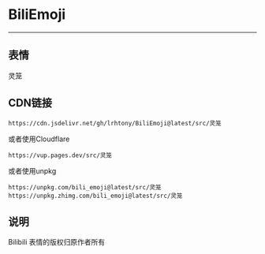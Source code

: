 # BiliEmoji
---
## 表情
灵笼
## CDN链接
```
https://cdn.jsdelivr.net/gh/lrhtony/BiliEmoji@latest/src/灵笼
```
或者使用Cloudflare
```
https://vup.pages.dev/src/灵笼
```
或者使用unpkg
```
https://unpkg.com/bili_emoji@latest/src/灵笼
https://unpkg.zhimg.com/bili_emoji@latest/src/灵笼
```
## 说明
Bilibili 表情的版权归原作者所有
